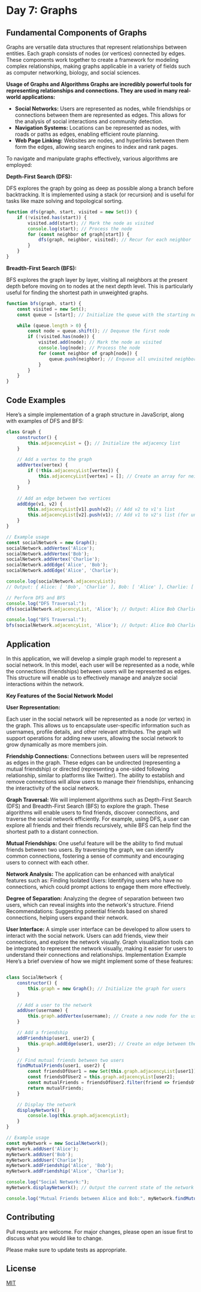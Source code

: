 # Day 7: Graphs


## Fundamental Components of Graphs

Graphs are versatile data structures that represent relationships between entities. Each graph consists of nodes (or vertices) connected by edges. These components work together to create a framework for modeling complex relationships, making graphs applicable in a variety of fields such as computer networking, biology, and social sciences.

**Usage of Graphs and Algorithms
Graphs are incredibly powerful tools for representing relationships and connections. They are used in many real-world applications:**

- **Social Networks:** Users are represented as nodes, while friendships or connections between them are represented as edges. This allows for the analysis of social interactions and community detection.
- **Navigation Systems:** Locations can be represented as nodes, with roads or paths as edges, enabling efficient route planning.
- **Web Page Linking:** Websites are nodes, and hyperlinks between them form the edges, allowing search engines to index and rank pages.


To navigate and manipulate graphs effectively, various algorithms are employed:

**Depth-First Search (DFS):**

DFS explores the graph by going as deep as possible along a branch before backtracking. It is implemented using a stack (or recursion) and is useful for tasks like maze solving and topological sorting.



```javascript
function dfs(graph, start, visited = new Set()) {
    if (!visited.has(start)) {
        visited.add(start); // Mark the node as visited
        console.log(start); // Process the node
        for (const neighbor of graph[start]) {
            dfs(graph, neighbor, visited); // Recur for each neighbor
        }
    }
}
```

**Breadth-First Search (BFS):**

BFS explores the graph layer by layer, visiting all neighbors at the present depth before moving on to nodes at the next depth level. This is particularly useful for finding the shortest path in unweighted graphs.

```javascript
function bfs(graph, start) {
    const visited = new Set();
    const queue = [start]; // Initialize the queue with the starting node

    while (queue.length > 0) {
        const node = queue.shift(); // Dequeue the first node
        if (!visited.has(node)) {
            visited.add(node); // Mark the node as visited
            console.log(node); // Process the node
            for (const neighbor of graph[node]) {
                queue.push(neighbor); // Enqueue all unvisited neighbors
            }
        }
    }
}
```

## Code Examples

Here’s a simple implementation of a graph structure in JavaScript, along with examples of DFS and BFS:

```javascript
class Graph {
    constructor() {
        this.adjacencyList = {}; // Initialize the adjacency list
    }

    // Add a vertex to the graph
    addVertex(vertex) {
        if (!this.adjacencyList[vertex]) {
            this.adjacencyList[vertex] = []; // Create an array for neighbors
        }
    }

    // Add an edge between two vertices
    addEdge(v1, v2) {
        this.adjacencyList[v1].push(v2); // Add v2 to v1's list
        this.adjacencyList[v2].push(v1); // Add v1 to v2's list (for undirected graph)
    }
}

// Example usage
const socialNetwork = new Graph();
socialNetwork.addVertex('Alice');
socialNetwork.addVertex('Bob');
socialNetwork.addVertex('Charlie');
socialNetwork.addEdge('Alice', 'Bob');
socialNetwork.addEdge('Alice', 'Charlie');

console.log(socialNetwork.adjacencyList);
// Output: { Alice: [ 'Bob', 'Charlie' ], Bob: [ 'Alice' ], Charlie: [ 'Alice' ] }

// Perform DFS and BFS
console.log("DFS Traversal:");
dfs(socialNetwork.adjacencyList, 'Alice'); // Output: Alice Bob Charlie

console.log("BFS Traversal:");
bfs(socialNetwork.adjacencyList, 'Alice'); // Output: Alice Bob Charlie
``` 

## Application

In this application, we will develop a simple graph model to represent a social network. In this model, each user will be represented as a node, while the connections (friendships) between users will be represented as edges. This structure will enable us to effectively manage and analyze social interactions within the network.

**Key Features of the Social Network Model**

**User Representation:**

Each user in the social network will be represented as a node (or vertex) in the graph. This allows us to encapsulate user-specific information such as usernames, profile details, and other relevant attributes.
The graph will support operations for adding new users, allowing the social network to grow dynamically as more members join.

**Friendship Connections:**
Connections between users will be represented as edges in the graph. These edges can be undirected (representing a mutual friendship) or directed (representing a one-sided following relationship, similar to platforms like Twitter).
The ability to establish and remove connections will allow users to manage their friendships, enhancing the interactivity of the social network.

**Graph Traversal:** We will implement algorithms such as Depth-First Search (DFS) and Breadth-First Search (BFS) to explore the graph. These algorithms will enable users to find friends, discover connections, and traverse the social network efficiently.
For example, using DFS, a user can explore all friends and their friends recursively, while BFS can help find the shortest path to a distant connection.

**Mutual Friendships:**
One useful feature will be the ability to find mutual friends between two users. By traversing the graph, we can identify common connections, fostering a sense of community and encouraging users to connect with each other.

**Network Analysis:** The application can be enhanced with analytical features such as:
Finding Isolated Users: Identifying users who have no connections, which could prompt actions to engage them more effectively.

**Degree of Separation:** Analyzing the degree of separation between two users, which can reveal insights into the network's structure.
Friend Recommendations: Suggesting potential friends based on shared connections, helping users expand their network.

**User Interface:** A simple user interface can be developed to allow users to interact with the social network. Users can add friends, view their connections, and explore the network visually.
Graph visualization tools can be integrated to represent the network visually, making it easier for users to understand their connections and relationships.
Implementation Example
Here’s a brief overview of how we might implement some of these features:

``` javascript

class SocialNetwork {
    constructor() {
        this.graph = new Graph(); // Initialize the graph for users
    }

    // Add a user to the network
    addUser(username) {
        this.graph.addVertex(username); // Create a new node for the user
    }

    // Add a friendship
    addFriendship(user1, user2) {
        this.graph.addEdge(user1, user2); // Create an edge between the two users
    }

    // Find mutual friends between two users
    findMutualFriends(user1, user2) {
        const friendsOfUser1 = new Set(this.graph.adjacencyList[user1]);
        const friendsOfUser2 = this.graph.adjacencyList[user2];
        const mutualFriends = friendsOfUser2.filter(friend => friendsOfUser1.has(friend));
        return mutualFriends;
    }

    // Display the network
    displayNetwork() {
        console.log(this.graph.adjacencyList);
    }
}

// Example usage
const myNetwork = new SocialNetwork();
myNetwork.addUser('Alice');
myNetwork.addUser('Bob');
myNetwork.addUser('Charlie');
myNetwork.addFriendship('Alice', 'Bob');
myNetwork.addFriendship('Alice', 'Charlie');

console.log("Social Network:");
myNetwork.displayNetwork(); // Output the current state of the network

console.log("Mutual Friends between Alice and Bob:", myNetwork.findMutualFriends('Alice', 'Bob'));

``` 

## Contributing

Pull requests are welcome. For major changes, please open an issue first
to discuss what you would like to change.

Please make sure to update tests as appropriate.

## License

[MIT](https://choosealicense.com/licenses/mit/)